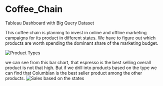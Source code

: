# Coffee_Chain
Tableau Dashboard with Big Query Dataset

This coffee chain is planning to invest in online and offline marketing campaigns for its product in different states. We have to figure out which products are worth spending the dominant share of the marketing budget.

![Product Types](https://user-images.githubusercontent.com/29350894/166138144-28ac6910-33a7-48f9-a40c-c39c7e3bcb2e.png)

we can see from this bar chart, that espresso is the best selling overall product is not that high. But if we drill into products based on the type we can find that Columbian is the best seller product among the other products.
![Sales based on the states](https://user-images.githubusercontent.com/29350894/166138157-cda8d300-2d23-47e6-a3cc-dcee8e8e94c7.png)

